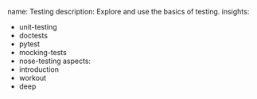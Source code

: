 name: Testing
description: Explore and use the basics of testing.
insights:
  - unit-testing
  - doctests
  - pytest
  - mocking-tests
  - nose-testing
aspects:
  - introduction
  - workout
  - deep
